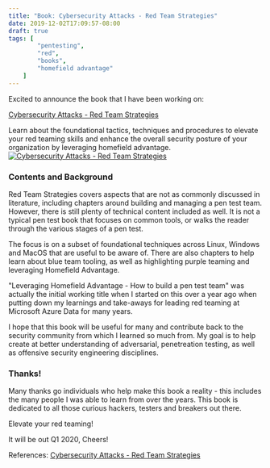 ```yaml
---
title: "Book: Cybersecurity Attacks - Red Team Strategies"
date: 2019-12-02T17:09:57-08:00
draft: true
tags: [
        "pentesting",
        "red",
        "books",
        "homefield advantage"
    ]
---
```


Excited to announce the book that I have been working on:

[Cybersecurity Attacks - Red Team Strategies](https://www.amazon.com/Cybersecurity-Attacks-Strategies-elevating-homefield/dp/1838828869)

Learn about the foundational tactics, techniques and procedures to elevate your red teaming skills and enhance the overall security posture of your organization by leveraging homefield advantage.
[![Cybersecurity Attacks - Red Team Strategies](/blog/images/9781838828868.jpeg)](https://www.amazon.com/Cybersecurity-Attacks-Strategies-elevating-homefield/dp/1838828869)

### Contents and Background
Red Team Strategies covers aspects that are not as commonly discussed in literature, including chapters around building and managing a pen test team. However, there is still plenty of technical content included as well. It is not a typical pen test book that focuses on common tools, or walks the reader through the various stages of a pen test.

The focus is on a subset of foundational techniques across Linux, Windows and MacOS that are useful to be aware of. There are also chapters to help learn about blue team tooling, as well as highlighting purple teaming and leveraging Homefield Advantage.

"Leveraging Homefield Advantage - How to build a pen test team" was actually the initial working title when I started on this over a year ago when putting down my learnings and take-aways for leading red teaming at Microsoft Azure Data for many years.

I hope that this book will be useful for many and contribute back to the security community from which I learned so much from. My goal is to help create at better understanding of adversarial, penetreation testing, as well as offensive security engineering disciplines.

### Thanks!
Many thanks go individuals who help make this book a reality - this includes the many people I was able to learn from over the years. This book is dedicated to all those curious hackers, testers and breakers out there.

Elevate your red teaming!

It will be out Q1 2020, Cheers!

References:
[Cybersecurity Attacks - Red Team Strategies](https://www.packtpub.com/security/cybersecurity-attacks-red-team-strategies)
